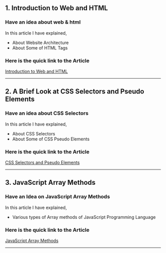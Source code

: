 ## **1. Introduction to Web and HTML**

### **Have an idea about web & html**

In this article I have explained,

-   About Website Architecture
-   About Some of HTML Tags

### Here is the quick link to the Article

[Introduction to Web and HTML](https://sachin132520.hashnode.dev/introduction-to-web-and-html)

---

## **2. A Brief Look at CSS Selectors and Pseudo Elements**

### **Have an idea about CSS Selectors**

In this article I have explained,

-   About CSS Selectors
-   About Some of CSS Pseudo Elements

### Here is the quick link to the Article

[CSS Selectors and Pseudo Elements](https://sachin132520.hashnode.dev/css-selector)

---

## **3. JavaScript Array Methods**

### **Have an Idea on JavaScript Array Methods**

In this article I have explained,

-   Various types of Array methods of JavaScript Programming Language

### Here is the quick link to the Article

[JavaScript Array Methods](https://sachin132520.hashnode.dev/javascript-array-methods)

---
